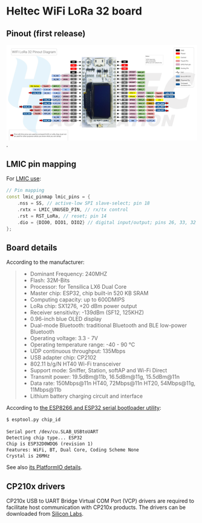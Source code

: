# Heltec WiFi LoRa 32 board

## Pinout (first release)

![Pinout](pinout.png).

## LMIC pin mapping

For [LMIC use](https://github.com/mcci-catena/arduino-lmic#manual-configuration):

```cpp
// Pin mapping
const lmic_pinmap lmic_pins = {
    .nss = SS, // active-low SPI slave-select; pin 18
    .rxtx = LMIC_UNUSED_PIN, // rx/tx control
    .rst = RST_LoRa, // reset; pin 14
    .dio = {DIO0, DIO1, DIO2} // digital input/output; pins 26, 33, 32
};
```

## Board details

According to the manufacturer:

> - Dominant Frequency: 240MHZ
> - Flash: 32M-Bits
> - Processor: for Tensilica LX6 Dual Core
> - Master chip: ESP32, chip built-in 520 KB SRAM
> - Computing capacity: up to 600DMIPS
> - LoRa chip: SX1276, +20 dBm power output
> - Receiver sensitivity: -139dBm (SF12, 125KHZ)
> - 0.96-inch blue OLED display
> - Dual-mode Bluetooth: traditional Bluetooth and BLE low-power Bluetooth
> - Operating voltage: 3.3 - 7V
> - Operating temperature range: -40 - 90 °C
> - UDP continuous throughput: 135Mbps
> - USB adapter chip: CP2102
> - 802.11 b/g/N HT40 Wi-Fi transceiver
> - Support mode: Sniffer, Station, softAP and Wi-Fi Direct
> - Transmit power: 19.5dBm@11b, 16.5dBm@11g, 15.5dBm@11n
> - Data rate: 150Mbps@11n HT40, 72Mbps@11n HT20, 54Mbps@11g, 11Mbps@11b
> - Lithium battery charging circuit and interface

According to [the ESP8266 and ESP32 serial bootloader utility](https://github.com/espressif/esptool):

```text
$ esptool.py chip_id

Serial port /dev/cu.SLAB_USBtoUART
Detecting chip type... ESP32
Chip is ESP32D0WDQ6 (revision 1)
Features: WiFi, BT, Dual Core, Coding Scheme None
Crystal is 26MHz
```

See also [its PlatformIO details][pio_board].

[pio_board]: https://docs.platformio.org/en/latest/boards/espressif32/heltec_wifi_lora_32.html

## CP210x drivers

CP210x USB to UART Bridge Virtual COM Port (VCP) drivers are required to facilitate host
communication with CP210x products. The drivers can be downloaded from [Silicon Labs][silabs].

[silabs]: https://www.silabs.com/products/development-tools/software/usb-to-uart-bridge-vcp-drivers
